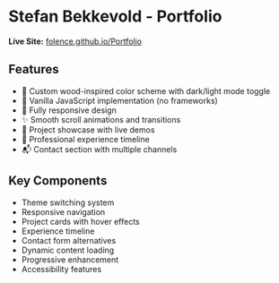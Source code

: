 # Stefan Bekkevold - Portfolio

**Live Site:** [folence.github.io/Portfolio](https://folence.github.io/Portfolio)

## Features

- 🎨 Custom wood-inspired color scheme with dark/light mode toggle
- 🚀 Vanilla JavaScript implementation (no frameworks)
- 📱 Fully responsive design
- ✨ Smooth scroll animations and transitions
- 📂 Project showcase with live demos
- 📄 Professional experience timeline
- 📬 Contact section with multiple channels



## Key Components

- Theme switching system
- Responsive navigation
- Project cards with hover effects
- Experience timeline
- Contact form alternatives
- Dynamic content loading
- Progressive enhancement
- Accessibility features
